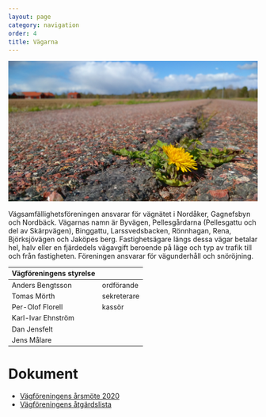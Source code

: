 ```yaml
---
layout: page
category: navigation
order: 4
title: Vägarna
---
```

![Maskros på Rena](/assets/img/vagforeningen-IMG_20200513_161347-1280x720.png)

Vägsamfällighetsföreningen ansvarar för vägnätet i Nordåker, Gagnefsbyn och Nordbäck. Vägarnas namn är Byvägen, Pellesgårdarna (Pellesgattu och del av Skärpvägen), Binggattu, Larssvedsbacken, Rönnhagan, Rena, Björksjövägen och Jaköpes berg. Fastighetsägare längs dessa vägar betalar hel, halv eller en fjärdedels vägavgift beroende på läge och typ av trafik till och från fastigheten. Föreningen ansvarar för vägunderhåll och snöröjning.

|Vägföreningens styrelse||
|-|-|
| Anders Bengtsson | ordförande
| Tomas Mörth | sekreterare
| Per-Olof Florell | kassör
| Karl-Ivar Ehnström
| Dan Jensfelt
| Jens Målare

# Dokument

- [Vägföreningens årsmöte 2020](/assets/doc/20200305-Protokoll-för-vägföreningens-årsmöte.pdf)
- [Vägföreningens åtgärdslista](/assets/doc/20200127-Åtgärdslista-Nordåker-Gagnefsbyns-Vägsamhällighetsförening.xlsx)
